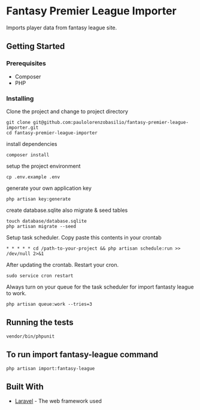 # Fantasy Premier League Importer

Imports player data from fantasy league site.

## Getting Started

### Prerequisites

* Composer
* PHP

### Installing

Clone the project and change to project directory
```
git clone git@github.com:paulolorenzobasilio/fantasy-premier-league-importer.git
cd fantasy-premier-league-importer
```

install dependencies
```
composer install
```

setup the project environment
```
cp .env.example .env
```

generate your own application key
```
php artisan key:generate
```

create database.sqlite also migrate & seed tables
```
touch database/database.sqlite
php artisan migrate --seed
```

Setup task scheduler. Copy paste this contents in your crontab
```
* * * * * cd /path-to-your-project && php artisan schedule:run >> /dev/null 2>&1
```

After updating the crontab. Restart your cron.
```
sudo service cron restart
```

Always turn on your queue for the task scheduler for import fantasty league to work.
```
php artisan queue:work --tries=3
```

## Running the tests
```
vendor/bin/phpunit
```

## To run import fantasy-league command
```
php artisan import:fantasy-league
```

## Built With
* [Laravel](https://laravel.com/) - The web framework used
